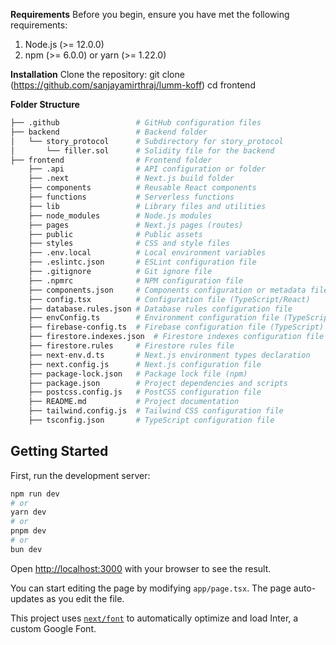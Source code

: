 **Requirements**
Before you begin, ensure you have met the following requirements:
1) Node.js (>= 12.0.0)
2) npm (>= 6.0.0) or yarn (>= 1.22.0)

**Installation**
Clone the repository:
git clone (https://github.com/sanjayamirthraj/lumm-koff)
cd frontend

**Folder Structure**
```bash
├── .github                 # GitHub configuration files
├── backend                 # Backend folder
│   └── story_protocol      # Subdirectory for story_protocol
│       └── filler.sol      # Solidity file for the backend
├── frontend                # Frontend folder
    ├── .api                # API configuration or folder
    ├── .next               # Next.js build folder 
    ├── components          # Reusable React components
    ├── functions           # Serverless functions 
    ├── lib                 # Library files and utilities
    ├── node_modules        # Node.js modules 
    ├── pages               # Next.js pages (routes)
    ├── public              # Public assets
    ├── styles              # CSS and style files
    ├── .env.local          # Local environment variables
    ├── .eslintc.json       # ESLint configuration file
    ├── .gitignore          # Git ignore file
    ├── .npmrc              # NPM configuration file
    ├── components.json     # Components configuration or metadata file
    ├── config.tsx          # Configuration file (TypeScript/React)
    ├── database.rules.json # Database rules configuration file
    ├── envConfig.ts        # Environment configuration file (TypeScript)
    ├── firebase-config.ts  # Firebase configuration file (TypeScript)
    ├── firestore.indexes.json  # Firestore indexes configuration file
    ├── firestore.rules     # Firestore rules file
    ├── next-env.d.ts       # Next.js environment types declaration
    ├── next.config.js      # Next.js configuration file
    ├── package-lock.json   # Package lock file (npm)
    ├── package.json        # Project dependencies and scripts
    ├── postcss.config.js   # PostCSS configuration file
    ├── README.md           # Project documentation
    ├── tailwind.config.js  # Tailwind CSS configuration file
    ├── tsconfig.json       # TypeScript configuration file
```

## Getting Started

First, run the development server:

```bash
npm run dev
# or
yarn dev
# or
pnpm dev
# or
bun dev
```

Open [http://localhost:3000](http://localhost:3000) with your browser to see the result.

You can start editing the page by modifying `app/page.tsx`. The page auto-updates as you edit the file.

This project uses [`next/font`](https://nextjs.org/docs/basic-features/font-optimization) to automatically optimize and load Inter, a custom Google Font.
